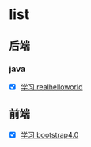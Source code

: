 # list

## 后端

### java
 - [x] [学习 realhelloworld](https://github.com/VilenEera/Practice/tree/master/realworld)

## 前端

 - [x] [学习 bootstrap4.0](https://github.com/VilenEera/LearnBootstrap)